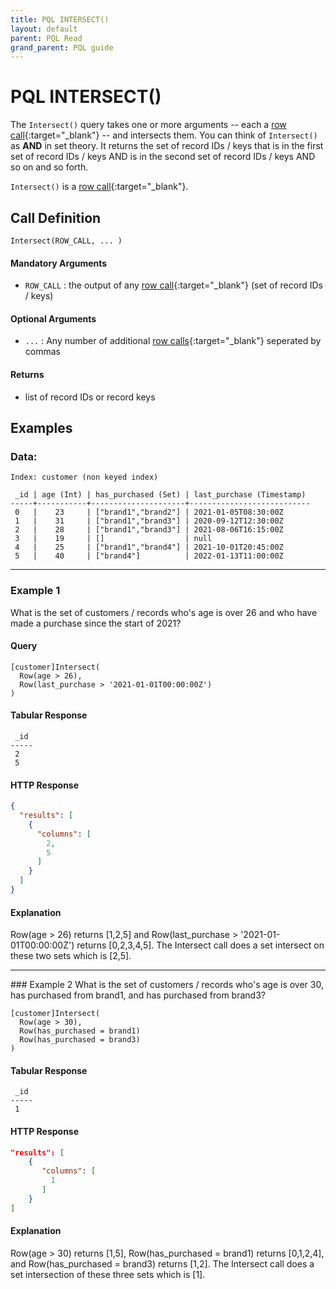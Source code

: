 ```yaml
---
title: PQL INTERSECT()
layout: default
parent: PQL Read
grand_parent: PQL guide
---
```


# PQL INTERSECT()

The `Intersect()` query takes one or more arguments -- each a [row call](/pql-guide/pql-introduction#row-calls){:target="_blank"} -- and intersects them. You can think of `Intersect()` as **AND** in set theory. It returns the set of record IDs / keys that is in the first set of record IDs / keys AND is in the second set of record IDs / keys AND so on and so forth.

`Intersect()` is a [row call](/pql-guide/pql-introduction#row-calls){:target="_blank"}.

## Call Definition

```
Intersect(ROW_CALL, ... )
```

#### Mandatory Arguments
- `ROW_CALL` : the output of any [row call](/pql-guide/pql-introduction#row-calls){:target="_blank"} (set of record IDs / keys)

#### Optional Arguments
- `...` : Any number of additional [row calls](/pql-guide/pql-introduction#row-calls){:target="_blank"} seperated by commas

#### Returns
- list of record IDs or record keys

## Examples

### Data:
```
Index: customer (non keyed index)

 _id | age (Int) | has_purchased (Set) | last_purchase (Timestamp)
-----+-----------+---------------------+---------------------------
 0   |    23     | ["brand1","brand2"] | 2021-01-05T08:30:00Z
 1   |    31     | ["brand1","brand3"] | 2020-09-12T12:30:00Z
 2   |    28     | ["brand1","brand3"] | 2021-08-06T16:15:00Z
 3   |    19     | []                  | null
 4   |    25     | ["brand1","brand4"] | 2021-10-01T20:45:00Z
 5   |    40     | ["brand4"]          | 2022-01-13T11:00:00Z
```
-------
### Example 1
What is the set of customers / records who's age is over 26 and who have made a purchase since the start of 2021?

#### Query
```
[customer]Intersect(
  Row(age > 26),
  Row(last_purchase > '2021-01-01T00:00:00Z')
)
```
#### Tabular Response
```
 _id
-----
 2
 5
```
#### HTTP Response
```json
{
  "results": [
    {
      "columns": [
        2,
        5
      ]
    }
  ]
}
```
#### Explanation
Row(age > 26) returns [1,2,5] and Row(last_purchase > '2021-01-01T00:00:00Z') returns [0,2,3,4,5]. The Intersect call does a set intersect on these two sets which is [2,5].
<hr>
### Example 2
What is the set of customers / records who's age is over 30, has purchased from brand1, and has purchased from brand3?

```
[customer]Intersect(
  Row(age > 30),
  Row(has_purchased = brand1)
  Row(has_purchased = brand3)
)
```
#### Tabular Response
```
 _id
-----
 1
```

#### HTTP Response
```json
"results": [
    {
       "columns": [
         1
       ]
    }
]
```

#### Explanation
Row(age > 30) returns [1,5], Row(has_purchased = brand1) returns [0,1,2,4], and Row(has_purchased = brand3) returns [1,2]. The Intersect call does a set intersection of these three sets which is [1].

